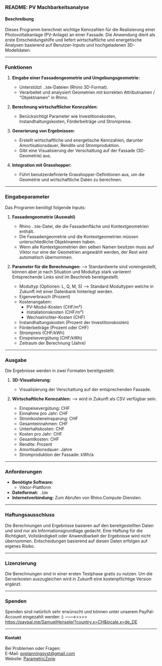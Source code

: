 ### README: PV Machbarkeitsanalyse

#### Beschreibung
Dieses Programm berechnet wichtige Kennzahlen für die Realisierung einer Photovoltaikanlage (PV-Anlage) an einer Fassade. Die Anwendung dient als erste Entscheidungshilfe und liefert wirtschaftliche und energetische Analysen basierend auf Benutzer-Inputs und hochgeladenen 3D-Modelldaten.

---

### Funktionen
1. **Eingabe einer Fassadengeometrie und Umgebungsgeometrie:**
   - Unterstützt `.3dm`-Dateien (Rhino 3D-Format).
   - Verarbeitet und analysiert Geometrien mit korrekten Attributnamen / "Objektnamen" in Rhino.

2. **Berechnung wirtschaftlicher Kennzahlen:**
   - Berücksichtigt Parameter wie Investitionskosten, Instandhaltungskosten, Förderbeiträge und Strompreise.

3. **Generierung von Ergebnissen:**
   - Erstellt wirtschaftliche und energetische Kennzahlen, darunter Amortisationsdauer, Rendite und Stromproduktion.
   - Gibt eine Visualisierung der Verschattung auf der Fassade (3D-Geometrie) aus.

4. **Integration mit Grasshopper:**
   - Führt benutzerdefinierte Grasshopper-Definitionen aus, um die Geometrie und wirtschaftliche Daten zu berechnen.

---

### Eingabeparameter
Das Programm benötigt folgende Inputs:
1. **Fassadengeometrie (Auswahl)**  
   - Rhino `.3dm`-Datei, die die Fassadenfläche und Kontextgeometrien enthält.
   - Die Fassadengeometrie und die Kontextgeometrien müssen unterschliedliche Objektnamen haben.
   - Wenn alle Kontextgeometrien den selben Namen besitzen muss auf Viktor nur eine der Geometrien angewählt werden, der Rest wird automatisch übernommen.
   
2. **Parameter für die Berechnungen:**
   --> Standardwerte sind voreingestellt, können aber je nach Situation und Modultyp stark variieren! Entsprechende Links sind im Beschrieb bereitgestellt.
   - Modultyp (Optionen: L, Q, M, S) --> Standard Modultypen welche in Zukunft mit einer Datenbank hinterlegt werden.
   - Eigenverbrauch (Prozent)
   - Kostenangaben:
     - PV-Modul-Kosten (CHF/m²)
     - Installationskosten (CHF/m²)
     - Wechselrichter-Kosten (CHF)
   - Instandhaltungskosten (Prozent der Investitionskosten)
   - Förderbeiträge (Prozent oder CHF)
   - Strompreis (CHF/kWh)
   - Einspeisevergütung (CHF/kWh)
   - Zeitraum der Berechnung (Jahre)

---

### Ausgabe
Die Ergebnisse werden in zwei Formaten bereitgestellt: 

1. **3D-Visualisierung:**
   - Visualisierung der Verschattung auf der entsprechenden Fassade.
   
2. **Wirtschaftliche Kennzahlen:**
   --> wird in Zukunft als CSV verfügbar sein.
   - Einspeisevergütung: CHF
   - Einnahme pro Jahr: CHF
   - Stromkosteneinsparung: CHF
   - Gesamteinnahmen: CHF
   - Unterhaltskosten: CHF
   - Kosten pro Jahr: CHF
   - Gesamtkosten: CHF
   - Rendite: Prozent
   - Amortisationsdauer: Jahre
   - Stromproduktion der Fassade: kWh/a

---

### Anforderungen
- **Benötigte Software:**
  - Viktor-Plattform
- **Dateiformat:** `.3dm`
- **Internetverbindung:** Zum Abrufen von Rhino.Compute-Diensten.

---

### Haftungsausschluss
Die Berechnungen und Ergebnisse basieren auf den bereitgestellten Daten und sind nur als Informationsgrundlage gedacht. Eine Haftung für die Richtigkeit, Vollständigkeit oder Anwendbarkeit der Ergebnisse wird nicht übernommen. Entscheidungen basierend auf diesen Daten erfolgen auf eigenes Risiko.

---

### Lizenzierung
Die Berechnungen sind in einer ersten Testphase gratis zu nutzen. Um die Serverkosten auszugleichen wird in Zukunft eine kostenpflichtige Version ergänzt.

---

### Spenden
Spenden sind natürlich sehr erwünscht und können unter unserem PayPal-Account eingezahlt werden :) 
--->>>>> https://paypal.me/SamuelHenseler?country.x=CH&locale.x=de_DE

---

#### Kontakt
Bei Problemen oder Fragen:  
E-Mail: [pvplanningsyst@gmail.com](mailto:pvplanningsyst@gmail.com)  
Website: [ParametricZone](https://www.parametriczone.ch)  
